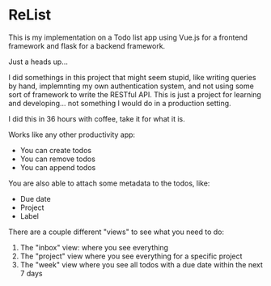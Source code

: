 # ReList

This is my implementation on a Todo list app using Vue.js for a frontend framework and flask for a backend framework.

Just a heads up...

I did somethings in this project that might seem stupid, like writing queries by hand, implemnting my own authentication system, and not using some sort of framework to write the RESTful API. This is just a project for learning and developing... not something I would do in a production setting.

I did this in 36 hours with coffee, take it for what it is.

Works like any other productivity app:

- You can create todos
- You can remove todos
- You can append todos

You are also able to attach some metadata to the todos, like:

- Due date
- Project
- Label

There are a couple different "views" to see what you need to do:

1. The "inbox" view: where you see everything
2. The "project" view where you see everything for a specific project
3. The "week" view where you see all todos with a due date within the next 7 days

